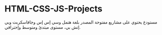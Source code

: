 # HTML-CSS-JS-Projects
مستودع يحتوي على مشاريع مفتوحة المصدر بلغة هتمل وسي إس إس وجافاسكربت وبي إتش بي، مستوى مبتدئ ومتوسط وإحترافي.
